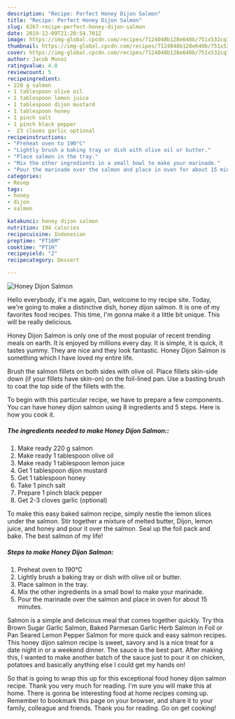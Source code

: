 ```yaml
---
description: "Recipe: Perfect Honey Dijon Salmon"
title: "Recipe: Perfect Honey Dijon Salmon"
slug: 6267-recipe-perfect-honey-dijon-salmon
date: 2019-12-09T21:20:54.701Z
image: https://img-global.cpcdn.com/recipes/7124048b128e640b/751x532cq70/honey-dijon-salmon-recipe-main-photo.jpg
thumbnail: https://img-global.cpcdn.com/recipes/7124048b128e640b/751x532cq70/honey-dijon-salmon-recipe-main-photo.jpg
cover: https://img-global.cpcdn.com/recipes/7124048b128e640b/751x532cq70/honey-dijon-salmon-recipe-main-photo.jpg
author: Jacob Munoz
ratingvalue: 4.8
reviewcount: 5
recipeingredient:
- 220 g salmon
- 1 tablespoon olive oil
- 1 tablespoon lemon juice
- 1 tablespoon dijon mustard
- 1 tablespoon honey
- 1 pinch salt
- 1 pinch black pepper
-  23 cloves garlic optional
recipeinstructions:
- "Preheat oven to 190°C"
- "Lightly brush a baking tray or dish with olive oil or butter."
- "Place salmon in the tray."
- "Mix the other ingredients in a small bowl to make your marinade."
- "Pour the marinade over the salmon and place in oven for about 15 minutes."
categories:
- Resep
tags:
- honey
- dijon
- salmon

katakunci: honey dijon salmon
nutrition: 194 calories
recipecuisine: Indonesian
preptime: "PT16M"
cooktime: "PT1H"
recipeyield: "2"
recipecategory: Dessert

---
```



![Honey Dijon Salmon](https://img-global.cpcdn.com/recipes/7124048b128e640b/751x532cq70/honey-dijon-salmon-recipe-main-photo.jpg)

Hello everybody, it's me again, Dan, welcome to my recipe site. Today, we're going to make a distinctive dish, honey dijon salmon. It is one of my favorites food recipes. This time, I'm gonna make it a little bit unique. This will be really delicious.

Honey Dijon Salmon is only one of the most popular of recent trending meals on earth. It is enjoyed by millions every day. It is simple, it is quick, it tastes yummy. They are nice and they look fantastic. Honey Dijon Salmon is something which I have loved my entire life.

Brush the salmon fillets on both sides with olive oil. Place fillets skin-side down (if your fillets have skin-on) on the foil-lined pan. Use a basting brush to coat the top side of the fillets with the.


To begin with this particular recipe, we have to prepare a few components. You can have honey dijon salmon using 8 ingredients and 5 steps. Here is how you cook it.

##### The ingredients needed to make Honey Dijon Salmon::

1. Make ready 220 g salmon
1. Make ready 1 tablespoon olive oil
1. Make ready 1 tablespoon lemon juice
1. Get 1 tablespoon dijon mustard
1. Get 1 tablespoon honey
1. Take 1 pinch salt
1. Prepare 1 pinch black pepper
1. Get  2-3 cloves garlic (optional)


To make this easy baked salmon recipe, simply nestle the lemon slices under the salmon. Stir together a mixture of melted butter, Dijon, lemon juice, and honey and pour it over the salmon. Seal up the foil pack and bake. The best salmon of my life! 

##### Steps to make Honey Dijon Salmon:

1. Preheat oven to 190°C
1. Lightly brush a baking tray or dish with olive oil or butter.
1. Place salmon in the tray.
1. Mix the other ingredients in a small bowl to make your marinade.
1. Pour the marinade over the salmon and place in oven for about 15 minutes.


Salmon is a simple and delicious meal that comes together quickly. Try this Brown Sugar Garlic Salmon, Baked Parmesan Garlic Herb Salmon in Foil or Pan Seared Lemon Pepper Salmon for more quick and easy salmon recipes. This honey dijon salmon recipe is sweet, savory and is a nice treat for a date night in or a weekend dinner. The sauce is the best part. After making this, I wanted to make another batch of the sauce just to pour it on chicken, potatoes and basically anything else I could get my hands on! 

So that is going to wrap this up for this exceptional food honey dijon salmon recipe. Thank you very much for reading. I'm sure you will make this at home. There is gonna be interesting food at home recipes coming up. Remember to bookmark this page on your browser, and share it to your family, colleague and friends. Thank you for reading. Go on get cooking!
